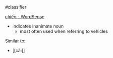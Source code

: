 #classifier 


[chiếc‎ - WordSense](https://www.wordsense.eu/chi%E1%BA%BFc/#Vietnamese)
- indicates inanimate noun
	- most often used when referring to vehicles



Similar to:
- [[cái]]


